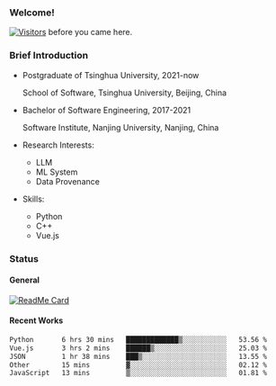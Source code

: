 ### Welcome!

[![Visitors](https://visitor-badge.laobi.icu/badge?page_id=HermitSun.HermitSun)]() before you came here.

### Brief Introduction

- Postgraduate of Tsinghua University, 2021-now
  
  School of Software, Tsinghua University, Beijing, China

- Bachelor of Software Engineering, 2017-2021
  
  Software Institute, Nanjing University, Nanjing, China

- Research Interests:
  - LLM
  - ML System
  - Data Provenance

- Skills:
  - Python
  - C++
  - Vue.js

### Status

#### General

[![ReadMe Card](https://github-readme-stats.hermitsun.vercel.app/api?username=HermitSun&count_private=true&show_icons=true)]()

#### Recent Works

<!--START_SECTION:waka-->

```txt
Python       6 hrs 30 mins   █████████████▒░░░░░░░░░░░   53.56 %
Vue.js       3 hrs 2 mins    ██████▒░░░░░░░░░░░░░░░░░░   25.03 %
JSON         1 hr 38 mins    ███▒░░░░░░░░░░░░░░░░░░░░░   13.55 %
Other        15 mins         ▓░░░░░░░░░░░░░░░░░░░░░░░░   02.12 %
JavaScript   13 mins         ▒░░░░░░░░░░░░░░░░░░░░░░░░   01.81 %
```

<!--END_SECTION:waka-->
